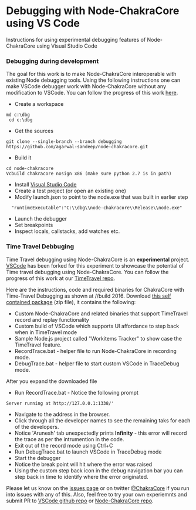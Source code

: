 Debugging with Node-ChakraCore using VS Code
===
Instructions for using experimental debugging features of Node-ChakraCore using Visual Studio Code 

### Debugging during development
The goal for this work is to make Node-ChakraCore interoperable with existing Node debugging tools. Using the following instructions one can make VSCode debugger work with Node-ChakraCore without any modification to VSCode. You can follow the progress of this work [here](https://github.com/agarwal-sandeep/node-chakracore/tree/debugging ).

* Create a workspace  
 ```batch
 md c:\dbg
  cd c:\dbg
  ```

* Get the sources
 ```batch
 git clone --single-branch --branch debugging https://github.com/agarwal-sandeep/node-chakracore.git
 ```

* Build it
 ```batch
 cd node-chakracore
 Vcbuild chakracore nosign x86 (make sure python 2.7 is in path)
 ```
* Install [Visual Studio Code](https://code.visualstudio.com/)
* Create a test project (or open an existing one)
* Modify launch.json to point to the node.exe that was built in earlier step
```batch
  "runtimeExecutable":"C:\\dbg\\node-chakracore\\Release\\node.exe"
```
* Launch the debugger
* Set breakpoints 
* Inspect locals, callstacks, add watches etc.

### Time Travel Debbuging
Time Travel debugging using Node-ChakraCore is an **experimental** project. [VSCode](https://code.visualstudio.com/) has been forked for this experiment to showcase the potential of Time travel debugging using Node-ChakraCore. You can follow the progress of this work at our [TimeTravel repo](https://github.com/Microsoft/ChakraCore/tree/TimeTravelDebugging).

Here are the instructions, code and required binaries for ChakraCore with Time-Travel Debugging as shown at //build 2016.
Download [this self contained package](http://research.microsoft.com/en-us/um/people/marron/samples/TTDBuildDemo.zip) (zip file), it contains the following:

* Custom Node-ChakraCore and related binaries that support TimeTravel record and replay functionality 
* Custom build of VSCode which supports UI affordance to step back when in TimeTravel mode
* Sample Node.js project called "Workitems Tracker" to show case the TimeTravel feature.
* RecordTrace.bat - helper file to run Node-ChakraCore in recording mode.
* DebugTrace.bat - helper file to start custom VSCode in TraceDebug mode.

After you expand the downloaded file 

* Run RecordTrace.bat - Notice the following prompt
```batch
Server running at http://127.0.0.1:1338/'
```
* Navigate to the address in the browser.
* Click through all the developer names to see the remaining taks for each of the developers.
* Notice 'Arunesh' tab unexpectedly prints **Infinity**  - this error will record the trace as per the intrumention in the code.
* Exit out of the record mode using Ctrl+C 
* Run DebugTrace.bat to launch VSCode in TraceDebug mode
* Start the debugger
* Notice the break point will hit where the error was raised
* Using the custom step back icon in the debug navigation bar you can step back in time to identify where the error originated. 

Please let us know on the [issues page](https://github.com/Microsoft/ChakraCore/issues) or on twitter [@ChakraCore](https://twitter.com/chakraCore) if you run into issues with any of this. 
Also, feel free to try your own experiemnts and submit PR to [VSCode github repo](https://github.com/Microsoft/vscode) or [Node-ChakraCore repo](https://github.com/nodejs/node-chakracore/).
